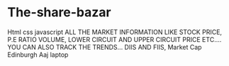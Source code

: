 # The-share-bazar
Html css javascript 
ALL THE MARKET INFORMATION LIKE STOCK PRICE, P.E RATIO
VOLUME, LOWER CIRCUIT AND UPPER CIRCUIT PRICE ETC.... 
YOU CAN ALSO TRACK THE TRENDS... 
DIIS AND FIIS, 
Market Cap
Edinburgh 
Aaj laptop
